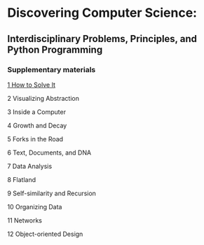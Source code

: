 # Discovering Computer Science: 
## Interdisciplinary Problems, Principles, and Python Programming
### Supplementary materials

[1  How to Solve It](1_howtosolveit)

2  Visualizing Abstraction

3  Inside a Computer

4  Growth and Decay

5  Forks in the Road

6  Text, Documents, and DNA

7  Data Analysis

8  Flatland

9  Self-similarity and Recursion

10  Organizing Data

11  Networks

12 Object-oriented Design
